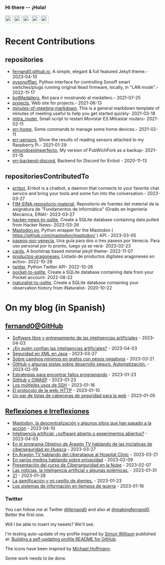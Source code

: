 ### Hi there -- ¡Hola!

<a href="mailto:ftricas@unizar.es" title="e-mail"><i class="svg-icon email"></i></a> 
<a href="https://www.linkedin.com/in/fernand0" title="My LinkedIn//Mi LinkedIn"><img src="https://img.shields.io/badge/linkedin-%230077B5.svg?&style=for-the-badge&logo=linkedin&logoColor=white" height=25></a> 
<a href="https://www.twitter.com/fernand0" title="My Twitter//Mi Twitter"><img src="https://img.shields.io/badge/twitter-%231DA1F2.svg?&style=for-the-badge&logo=twitter&logoColor=white" height=25></i></a> 
<a href="https://mastodon.social/@fernand0" title="My Mastodon//Mi Mastodon" rel="me"><img src="https://img.shields.io/static/v1?label=Mastodon&message=Social&color=blue" height=25></i></a> 
<a href="https://flickr.com/fernand0"><img src="https://img.shields.io/static/v1?label=Flickr&message=Images&color=blue" height=25></a>
<a href="https://dev.to/fernand0"><img src="https://img.shields.io/badge/DEV.TO-%230A0A0A.svg?&style=for-the-badge&logo=dev-dot-to&logoColor=white" height=25></a>

# Recent Contributions
<!-- recent_releases starts -->


## repositories
* [fernand0.github.io](https://github.com/fernand0/fernand0.github.io),  A simple, elegant & full featured Jekyll theme.- 2023-04-10
* [pysonofflan](https://github.com/fernand0/pysonofflan),  Python interface for controlling Sonoff smart switches/plugs running original Itead firmware, locally, in "LAN mode".- 2022-11-17
* [botMedallero](https://github.com/fernand0/botMedallero),  Bot para ir mostrando el medallero.- 2021-07-25
* [projects](https://github.com/fernand0/projects),  Web site for projects.- 2021-06-13
* [minutes-of-meeting-markdown](https://github.com/fernand0/minutes-of-meeting-markdown),  This is a general markdown template of minutes of meeting useful to help you get started quickly- 2021-03-18
* [mitra_router](https://github.com/fernand0/mitra_router),  Small script to restart Movistar ES Mitrastar routers- 2021-02-11
* [err-home](https://github.com/fernand0/err-home),  Some commands to manage some home devices.- 2021-02-11
* [err-sensors](https://github.com/fernand0/err-sensors),  Show the results of reading sensors attached to my Raspberry Pi.- 2021-01-29
* [elmundoesimperfecto](https://github.com/fernand0/elmundoesimperfecto),  My version of PubWichFork as a backup- 2021-01-15
* [err-backend-discord](https://github.com/fernand0/err-backend-discord),  Backend for Discord for Errbot - 2020-11-13

## repositoriesContributedTo
* [errbot](https://github.com/errbotio/errbot),  Errbot is a chatbot, a daemon that connects to your favorite chat service and bring your tools and some fun into the conversation.- 2023-03-27
* [FIM-EINA-repositorio-material](https://github.com/ricardojrdez/FIM-EINA-repositorio-material),  Repositorio de fuentes del material de la asignatura de "Fundamentos de Informática" (Grado en Ingeniería Mecánica, EINA)- 2023-03-27
* [hacker-news-to-sqlite](https://github.com/dogsheep/hacker-news-to-sqlite),  Create a SQLite database containing data pulled from Hacker News- 2023-03-26
* [Mastodon.py](https://github.com/halcy/Mastodon.py),  Python wrapper for the Mastodon ( https://github.com/mastodon/mastodon/ ) API.- 2023-03-05
* [paseos-por-venecia](https://github.com/JJ/paseos-por-venecia),  Una guía para dos o tres paseos por Venecia. Para uso personal por lo pronto, luego ya se verá- 2023-02-23
* [cards](https://github.com/sharu725/cards),  A bootstrap based minimal jekyll theme- 2022-11-07
* [productos-aragoneses](https://github.com/planaspa/productos-aragoneses),  Listado de productos digitales aragoneses en activo- 2022-10-28
* [twitter](https://github.com/python-twitter-tools/twitter),  Python Twitter API- 2022-10-26
* [pocket-to-sqlite](https://github.com/dogsheep/pocket-to-sqlite),  Create a SQLite database containing data from your Pocket account- 2022-08-22
* [inaturalist-to-sqlite](https://github.com/dogsheep/inaturalist-to-sqlite),  Create a SQLite database containing your observation history from iNaturalist- 2020-10-22
<!-- recent_releases ends -->

# On my blog (in Spanish)

<!-- blog starts -->


## [fernand0@GitHub](https://fernand0.github.io/)
* [Software libre y entrenamiento de las inteligencias artificiales](http://fernand0.github.io//open-source-ai/) - 2023-04-03
* [¿En quién confían las inteligencias artificiales?](http://fernand0.github.io//en-quien-confian-las-inteligencias-artificiales/) - 2023-04-03
* [Seguridad en XML en Java](http://fernand0.github.io//seguridad-xml-java/) - 2023-03-27
* [Sobre caminos mínimos en grafos con pesos negativos](http://fernand0.github.io//caminos-en-grafos/) - 2023-03-21
* [GitHub y algunas pistas sobre desarrollo seguro. Automatización.](http://fernand0.github.io//github-pistas-seguridad/) - 2023-02-09
* [Estrategias para encontrar fallos programando](http://fernand0.github.io//encontrar-fallos/) - 2023-01-23
* [GitHub y OWASP](http://fernand0.github.io//mitigar-fallos-OWASP/) - 2023-01-23
* [Los múltiples usos de SSH](http://fernand0.github.io//SSH-ideas/) - 2023-01-16
* [El protocolo de la web: HTTP](http://fernand0.github.io//HTTP-curso/) - 2023-01-10
* [Un par de listas de cabeceras de seguridad para la web](http://fernand0.github.io//cabeceras-seguridad/) - 2023-01-05

## [Reflexiones e Irreflexiones](http://fernand0.blogalia.com/)
* [Mastodon, la descentralizaci&#243;n y algunos sitios que han pasado a la acci&#243;n](http://fernand0.blogalia.com//historias/78692) - 2023-04-10
* [Inteligencia artificial: &#191;software abierto o experimentos abiertos?](http://fernand0.blogalia.com//historias/78689) - 2023-04-03
* [En el programa Objetivo de Arag&#243;n TV hablando de las iniciativas de ciberseguridad en Huesca](http://fernand0.blogalia.com//historias/78686) - 2023-03-27
* [En Arag&#243;n TV hablando del ciberataque al Hospital Clinic](http://fernand0.blogalia.com//historias/78683) - 2023-03-21
* [En varios medios hablando sobre privacidad](http://fernand0.blogalia.com//historias/78672) - 2023-02-09
* [Presentaci&#243;n del curso de Ciberseguridad en la Nube](http://fernand0.blogalia.com//historias/78671) - 2023-02-07
* [Las noticias, la inteligencia artificial y algunas pol&#233;micas.](http://fernand0.blogalia.com//historias/78669) - 2023-01-31
* [21](http://fernand0.blogalia.com//historias/78667) - 2023-01-28
* [La gamificaci&#243;n y mi cepillo de dientes.](http://fernand0.blogalia.com//historias/78665) - 2023-01-23
* [Los sistemas de informaci&#243;n en tiempos de guerra](http://fernand0.blogalia.com//historias/78664) - 2023-01-16
<!-- blog ends -->

### Twitter 

You can follow me at Twitter [@fernand0](https://twitter.com/fernand0) and also at [@makingfernand0](https://twitter.com/fernand0). Better the first one.

Will I be able to insert my tweets? We'll see.

I'm testing auto-update of my profile inspired by [Simon Willison](https://simonwillison.net/) published at: [Building a self-updating profile README for GitHub](https://simonwillison.net/2020/Jul/10/self-updating-profile-readme/).

The icons have been inspired by [Michael Hoffmann](https://www.mokkapps.de/).

Some work needs to be done.

<!--
**fernand0/fernand0** is a ✨ _special_ ✨ repository because its `README.md` (this file) appears on your GitHub profile.

Here are some ideas to get you started:

- 🔭 I’m currently working on ...
- 🌱 I’m currently learning ...
- 👯 I’m looking to collaborate on ...
- 🤔 I’m looking for help with ...
- 💬 Ask me about ...
- 📫 How to reach me: ...
- 😄 Pronouns: ...
- ⚡ Fun fact: ...
-->
